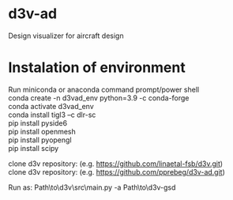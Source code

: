 # d3v-ad
Design visualizer for aircraft design 

# Instalation of environment 
Run miniconda or anaconda command prompt/power shell  
conda create -n d3vad_env python=3.9 -c conda-forge  
conda activate d3vad_env  
conda install tigl3 –c dlr-sc   
pip install pyside6  
pip install openmesh  
pip install pyopengl  
pip install scipy  

clone d3v repository: (e.g. https://github.com/linaetal-fsb/d3v.git)  
clone d3v repository: (e.g. https://github.com/pprebeg/d3v-ad.git)  

Run as: Path\to\d3v\src\main.py -a Path\to\d3v-gsd  